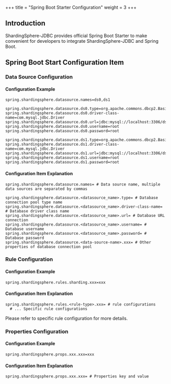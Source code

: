 +++
title = "Spring Boot Starter Configuration"
weight = 3
+++

## Introduction

ShardingSphere-JDBC provides official Spring Boot Starter to make convenient for developers to integrate ShardingSphere-JDBC and Spring Boot.

## Spring Boot Start Configuration Item

### Data Source Configuration

#### Configuration Example

```properties
spring.shardingsphere.datasource.names=ds0,ds1

spring.shardingsphere.datasource.ds0.type=org.apache.commons.dbcp2.BasicDataSource
spring.shardingsphere.datasource.ds0.driver-class-name=com.mysql.jdbc.Driver
spring.shardingsphere.datasource.ds0.url=jdbc:mysql://localhost:3306/ds0
spring.shardingsphere.datasource.ds0.username=root
spring.shardingsphere.datasource.ds0.password=root

spring.shardingsphere.datasource.ds1.type=org.apache.commons.dbcp2.BasicDataSource
spring.shardingsphere.datasource.ds1.driver-class-name=com.mysql.jdbc.Driver
spring.shardingsphere.datasource.ds1.url=jdbc:mysql://localhost:3306/ds1
spring.shardingsphere.datasource.ds1.username=root
spring.shardingsphere.datasource.ds1.password=root
```

#### Configuration Item Explanation

```properties
spring.shardingsphere.datasource.names= # Data source name, multiple data sources are separated by commas

spring.shardingsphere.datasource.<datasource_name>.type= # Database connection pool type name
spring.shardingsphere.datasource.<datasource_name>.driver-class-name= # Database driver class name
spring.shardingsphere.datasource.<datasource_name>.url= # Database URL connection
spring.shardingsphere.datasource.<datasource_name>.username= # Database username
spring.shardingsphere.datasource.<datasource_name>.password= # Database password
spring.shardingsphere.datasource.<data-source-name>.xxx= # Other properties of database connection pool
```

### Rule Configuration

#### Configuration Example

```properties
spring.shardingsphere.rules.sharding.xxx=xxx
```

#### Configuration Item Explanation

```properties
spring.shardingsphere.rules.<rule-type>.xxx= # rule configurations
  # ... Specific rule configurations
```

Please refer to specific rule configuration for more details.

### Properties Configuration

#### Configuration Example

```properties
spring.shardingsphere.props.xxx.xxx=xxx
```

#### Configuration Item Explanation

```properties
spring.shardingsphere.props.xxx.xxx= # Properties key and value
```
